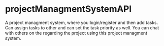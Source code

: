 # projectManagmentSystemAPI
A project managment system, where you login/register and then add tasks. Can assign tasks to other and can set the task priority as well. You can chat with others on the regarding the project using this project managment system.
